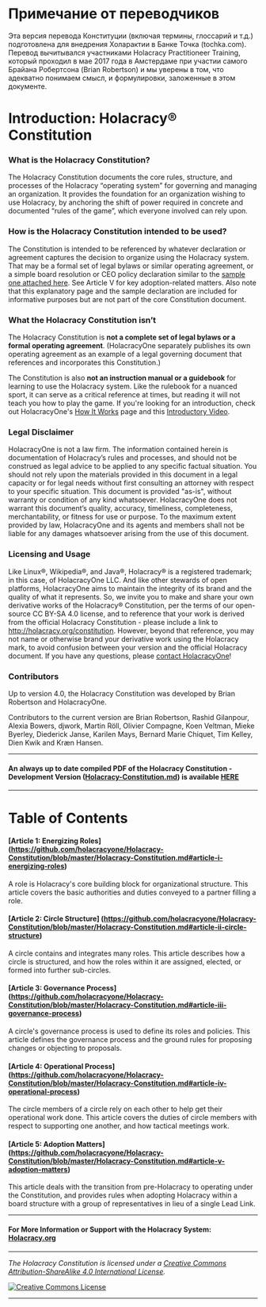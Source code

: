 # Примечание от переводчиков

Эта версия перевода Конституции (включая термины, глоссарий и т.д.) подготовлена для внедрения Холарактии в Банке Точка (tochka.com). Перевод вычитывался участниками Holacracy Practitioneer Training, который проходил в мае 2017 года в Амстердаме при участии самого Брайана Робертсона (Brian Robertson) и мы уверены в том, что адекватно понимаем смысл, и формулировки, заложенные в этом документе.

# Introduction: Holacracy® Constitution

### What is the Holacracy Constitution?

The Holacracy Constitution documents the core rules, structure, and processes of the Holacracy “operating system” for governing and managing an organization. It provides the foundation for an organization wishing to use Holacracy, by anchoring the shift of power required in concrete and documented “rules of the game”, which everyone involved can rely upon.

### How is the Holacracy Constitution intended to be used?
The Constitution is intended to be referenced by whatever declaration or agreement captures the decision to organize using the Holacracy system. That may be a formal set of legal bylaws or similar operating agreement, or a simple board resolution or CEO policy declaration similar to the <a href="https://github.com/holacracyone/Holacracy-Constitution/blob/master/Adoption%20Declaration%20Sample.pdf" target="_blank">sample one attached here</a>. See Article V for key adoption-related matters. Also note that this explanatory page and the sample declaration are included for informative purposes but are not part of the core Constitution document.

### What the Holacracy Constitution isn’t
The Holacracy Constitution is **not a complete set of legal bylaws or a formal operating agreement**. (HolacracyOne separately publishes its own operating agreement as an example of a legal governing document that references and incorporates this Constitution.)

The Constitution is also **not an instruction manual or a guidebook** for learning to use the Holacracy system. Like the rulebook for a nuanced sport, it can serve as a critical reference at times, but reading it will not teach you how to play the game. If you're looking for an introduction, check out HolacracyOne's <a href="http://holacracy.org/how-it-works" target="_blank">How It Works</a> page and this <a href="http://holacracy.org/intro" target="_blank">Introductory Video</a>.

### Legal Disclaimer
HolacracyOne is not a law firm. The information contained herein is documentation of Holacracy’s rules and processes, and should not be construed as legal advice to be applied to any specific factual situation. You should not rely upon the materials provided in this document in a legal capacity or for legal needs without first consulting an attorney with respect to your specific situation. This document is provided "as-is", without warranty or condition of any kind whatsoever. HolacracyOne does not warrant this document’s quality, accuracy, timeliness, completeness, merchantability, or fitness for use or purpose. To the maximum extent provided by law, HolacracyOne and its agents and members shall not be liable for any damages whatsoever arising from the use of this document.

### Licensing and Usage
Like Linux®, Wikipedia®, and Java®, Holacracy® is a registered trademark; in this case, of HolacracyOne LLC. And like other stewards of open platforms, HolacracyOne aims to maintain the integrity of its brand and the quality of what it represents. So, we invite you to make and share your own derivative works of the Holacracy® Constitution, per the terms of our open-source CC BY-SA 4.0 license, and to reference that your work is derived from the official Holacracy Constitution - please include a link to http://holacracy.org/constitution. However, beyond that reference, you may not name or otherwise brand your derivative work using the Holacracy mark, to avoid confusion between your version and the official Holacracy document. If you have any questions, please <a href="http://www.holacracy.org/contact/" target="_blank">contact HolacracyOne</a>!

### Contributors
Up to version 4.0, the Holacracy Constitution was developed by Brian Robertson and HolacracyOne. 

Contributors to the current version are Brian Robertson, Rashid Gilanpour, Alexia Bowers, djwork, Martin Röll, Olivier Compagne, Koen Veltman, Mieke Byerley, Diederick Janse, Karilen Mays, Bernard Marie Chiquet, Tim Kelley, Dien Kwik and Kræn Hansen.

---

#### An always up to date compiled PDF of the Holacracy Constitution - Development Version (<a href="https://github.com/holacracyone/Holacracy-Constitution/blob/master/Holacracy-Constitution.md" target="_blank">Holacracy-Constitution.md</a>) is available <a href="https://gitprint.com/holacracyone/Holacracy-Constitution/blob/master/Holacracy-Constitution.md" target="_blank">HERE</a>

---

# Table of Contents

#### [Article 1: Energizing Roles] (https://github.com/holacracyone/Holacracy-Constitution/blob/master/Holacracy-Constitution.md#article-i-energizing-roles)

A role is Holacracy's core building block for organizational structure. This article covers the basic authorities and duties conveyed to a partner filling a role.

#### [Article 2: Circle Structure] (https://github.com/holacracyone/Holacracy-Constitution/blob/master/Holacracy-Constitution.md#article-ii-circle-structure)

A circle contains and integrates many roles. This article describes how a circle is structured, and how the roles within it are assigned, elected, or formed into further sub-circles.

#### [Article 3: Governance Process] (https://github.com/holacracyone/Holacracy-Constitution/blob/master/Holacracy-Constitution.md#article-iii-governance-process)

A circle's governance process is used to define its roles and policies. This article defines the governance process and the ground rules for proposing changes or objecting to proposals.

#### [Article 4: Operational Process] (https://github.com/holacracyone/Holacracy-Constitution/blob/master/Holacracy-Constitution.md#article-iv-operational-process)

The circle members of a circle rely on each other to help get their operational work done. This article covers the duties of circle members with respect to supporting one another, and how tactical meetings work.

#### [Article 5: Adoption Matters] (https://github.com/holacracyone/Holacracy-Constitution/blob/master/Holacracy-Constitution.md#article-v-adoption-matters)

This article deals with the transition from pre-Holacracy to operating under the Constitution, and provides rules when adopting Holacracy within a board structure with a group of representatives in lieu of a single Lead Link.

---

#### For More Information or Support with the Holacracy System: <a href="http://Holacracy.org" target="_blank">Holacracy.org</a>

---

*_The Holacracy Constitution is licensed under a <a rel="license" href="http://creativecommons.org/licenses/by-sa/4.0/">Creative Commons Attribution-ShareAlike 4.0 International License</a>._*

<a rel="license" href="http://creativecommons.org/licenses/by-sa/4.0/" target="_blank"><img alt="Creative Commons License" style="border-width:0" src="https://i.creativecommons.org/l/by-sa/4.0/88x31.png" /></a> 

---
